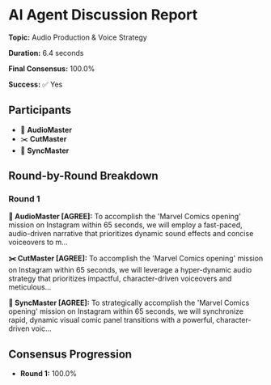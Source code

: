 # AI Agent Discussion Report

**Topic:** Audio Production & Voice Strategy

**Duration:** 6.4 seconds

**Final Consensus:** 100.0%

**Success:** ✅ Yes

## Participants

- 🎵 **AudioMaster**
- ✂️ **CutMaster**
- 🎯 **SyncMaster**

## Round-by-Round Breakdown

### Round 1

**🎵 AudioMaster [AGREE]:** To accomplish the 'Marvel Comics opening' mission on Instagram within 65 seconds, we will employ a fast-paced, audio-driven narrative that prioritizes dynamic sound effects and concise voiceovers to m...

**✂️ CutMaster [AGREE]:** To accomplish the 'Marvel Comics opening' mission on Instagram within 65 seconds, we will leverage a hyper-dynamic audio strategy that prioritizes impactful, character-driven voiceovers and meticulous...

**🎯 SyncMaster [AGREE]:** To strategically accomplish the 'Marvel Comics opening' mission on Instagram within 65 seconds, we will synchronize rapid, dynamic visual comic panel transitions with a powerful, character-driven voic...

## Consensus Progression

- **Round 1:** 100.0%
